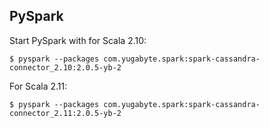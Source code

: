 
## PySpark

Start PySpark with for Scala 2.10:

```
$ pyspark --packages com.yugabyte.spark:spark-cassandra-connector_2.10:2.0.5-yb-2
```

For Scala 2.11:

```
$ pyspark --packages com.yugabyte.spark:spark-cassandra-connector_2.11:2.0.5-yb-2
```
